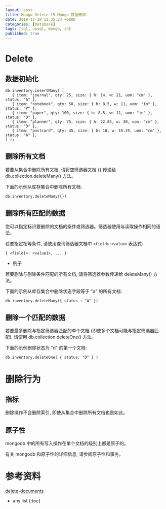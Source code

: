 ```yaml
---
layout: post
title: Mongo Delete-19 Mongo 数据删除
date: 2018-12-10 11:35:23 +0800
categories: [Database]
tags: [sql, nosql, mongo, sh]
published: true
---
```


# Delete

## 数据初始化

```
db.inventory.insertMany( [
   { item: "journal", qty: 25, size: { h: 14, w: 21, uom: "cm" }, status: "A" },
   { item: "notebook", qty: 50, size: { h: 8.5, w: 11, uom: "in" }, status: "P" },
   { item: "paper", qty: 100, size: { h: 8.5, w: 11, uom: "in" }, status: "D" },
   { item: "planner", qty: 75, size: { h: 22.85, w: 30, uom: "cm" }, status: "D" },
   { item: "postcard", qty: 45, size: { h: 10, w: 15.25, uom: "cm" }, status: "A" },
] );
```

## 删除所有文档

若要从集合中删除所有文档, 请将空筛选器文档 {} 传递给 db.collection.deleteMany() 方法。

下面的示例从库存集合中删除所有文档:

```
db.inventory.deleteMany({})
```

## 删除所有匹配的数据

您可以指定标识要删除的文档的条件或筛选器。筛选器使用与读取操作相同的语法。

若要指定相等条件, 请使用查询筛选器文档中 `<field>:<value>` 表达式:

```
{ <field1>: <value1>, ... }
```

- 例子

若要删除与删除条件匹配的所有文档, 请将筛选器参数传递给 deleteMany() 方法。

下面的示例从库存集合中删除状态字段等于 "a" 的所有文档:

```
db.inventory.deleteMany({ status : "A" })
```

## 删除一个匹配的数据

若要最多删除与指定筛选器匹配的单个文档 (即使多个文档可能与指定筛选器匹配), 请使用 db.collection.deleteOne() 方法。

下面的示例删除状态为 "d" 的第一个文档:

```
db.inventory.deleteOne( { status: "D" } )
```

# 删除行为

## 指标

删除操作不会删除索引, 即使从集合中删除所有文档也是如此。

## 原子性

mongodb 中的所有写入操作在单个文档的级别上都是原子的。

有关 mongodb 和原子性的详细信息, 请参阅原子性和事务。

# 参考资料

[delete-documents](https://docs.mongodb.com/manual/tutorial/remove-documents/)

* any list
{:toc}